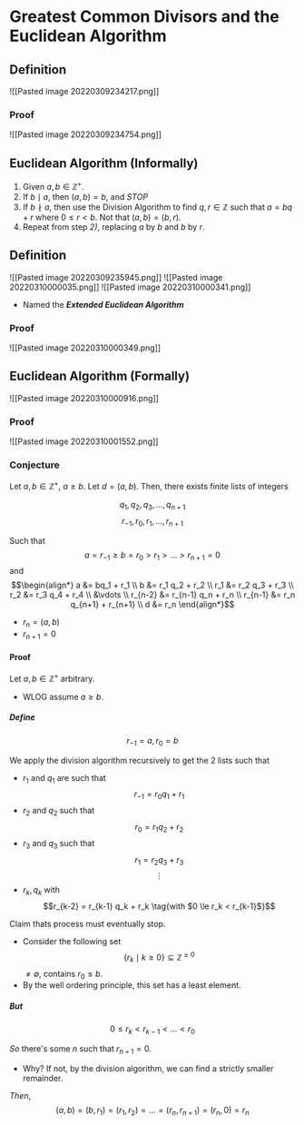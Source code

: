 # Greatest Common Divisors and the Euclidean Algorithm
## Definition
![[Pasted image 20220309234217.png]]

### Proof
![[Pasted image 20220309234754.png]]

## Euclidean Algorithm (Informally)
1. Given $a, b \in \mathbb Z^+$.
2. If $b \mid a$, then $(a, b) = b$, and *STOP*
3. If $b \nmid a$, then use the Division Algorithm to find $q, r \in \mathbb Z$ such that $a = bq + r$ where $0 \le r < b$. Not that $(a, b) = (b, r)$.
4. Repeat from step *2)*, replacing $a$ by $b$ and $b$ by $r$.

## Definition
![[Pasted image 20220309235945.png]]
![[Pasted image 20220310000035.png]]
![[Pasted image 20220310000341.png]]
- Named the ***Extended Euclidean Algorithm***

### Proof
![[Pasted image 20220310000349.png]]

## Euclidean Algorithm (Formally)
![[Pasted image 20220310000916.png]]

### Proof
![[Pasted image 20220310001552.png]]

### Conjecture
Let $a, b \in \mathbb Z^+$, $a \ge b$. Let $d = (a, b)$. Then, there exists finite lists of integers 

$$q_1, q_2, q_3, \dots, q_{n+1}$$
$$r_{-1}, r_0, r_1, \dots, r_{n+1}$$

Such that 
$$a = r_{-1} \ge b = r_0 > r_1 > \dots > r_{n+1} = 0$$
and
$$\begin{align*}
	a &= bq_1 + r_1 \\
	b &= r_1 q_2 + r_2 \\
	r_1 &= r_2 q_3 + r_3 \\
	r_2 &= r_3 q_4 + r_4 \\
	&\vdots \\
	r_{n-2} &= r_{n-1} q_n + r_n \\
	r_{n-1} &= r_n q_{n+1} + r_{n+1} \\
	d &= r_n
\end{align*}$$

- $r_n = (a, b)$
- $r_{n+1} = 0$

#### Proof
Let $a, b \in \mathbb Z^+$ arbitrary.
- WLOG assume $a \ge b$.

##### Define
$$r_{-1} = a, r_0 = b$$

We apply the division algorithm recursively to get the 2 lists such that

- $r_1$ and $q_1$ are such that 
  $$r_{-1} = r_0 q_1 + r_1 \tag{with $0 \le r_1 < r_0$}$$
- $r_2$ and $q_2$ such that
  $$r_0 = r_1 q_2 + r_2 \tag{with $0 \le r_2 < r_1$}$$
- $r_3$ and $q_3$ such that
  $$r_1 = r_2 q_3 + r_3 \tag{with $0 \le r_3 < r_2$}$$
$$\vdots$$
- $r_k, q_k$ with
  $$r_{k-2} = r_{k-1} q_k + r_k \tag{with $0 \le r_k < r_{k-1}$}$$

Claim thats process must eventually stop.
- Consider the following set
  $$\{ r_k \mid k \ge 0 \} \subseteq \mathbb Z^{\geq 0}$$
  $\neq \emptyset$, contains $r_0 \le b$.
- By the well ordering principle, this set has a least element.

##### But
$$0 \le r_k < r_{k-1} < \dots < r_0$$

*So* there's some $n$ such that $r_{n+1} = 0$.
- Why? If not, by the division algorithm, we can find a strictly smaller remainder.

*Then*,
$$(a, b) = (b, r_1) = (r_1, r_2) = \dots = (r_n, r_{n+1}) = (r_n, 0) = r_n$$
